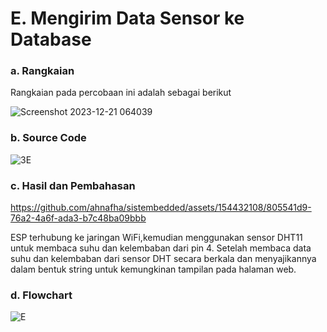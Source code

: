 # E. Mengirim Data Sensor ke Database

### a. Rangkaian
Rangkaian pada percobaan ini adalah sebagai berikut

![Screenshot 2023-12-21 064039](https://github.com/ahnafha/sistembedded/assets/154432108/0fbbfbf8-1c15-4eec-953b-264ff5f4b691)

### b. Source Code

![3E](https://github.com/ahnafha/sistembedded/assets/154432108/0cdfb3d4-a325-48a7-b52c-3883a13d1212)


### c. Hasil dan Pembahasan


https://github.com/ahnafha/sistembedded/assets/154432108/805541d9-76a2-4a6f-ada3-b7c48ba09bbb


ESP terhubung ke jaringan WiFi,kemudian menggunakan sensor DHT11 untuk membaca suhu dan kelembaban dari pin 4. Setelah membaca data suhu dan kelembaban dari sensor DHT secara berkala dan menyajikannya dalam bentuk string untuk kemungkinan tampilan pada halaman web.

### d. Flowchart

![E](https://github.com/ahnafha/sistembedded/assets/154432108/f9d05a3d-63df-4d1c-9d99-1c4bf7829ed7)
